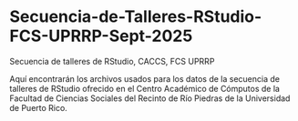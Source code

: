 # Secuencia-de-Talleres-RStudio-FCS-UPRRP-Sept-2025
Secuencia de talleres de RStudio, CACCS, FCS UPRRP

Aquí encontrarán los archivos usados para los datos de la secuencia de talleres de RStudio ofrecido en el Centro Académico de Cómputos de la Facultad de Ciencias Sociales del Recinto de Río Piedras de la Universidad de Puerto Rico.
